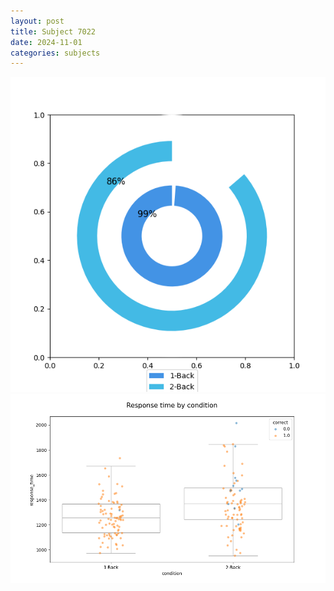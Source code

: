 ```yaml
---
layout: post
title: Subject 7022
date: 2024-11-01
categories: subjects
---
```


![](data/7022/run-3/7022_accuracy_by_condition.png)
![](data/7022/run-3/7022_response_time_by_condition.png)
